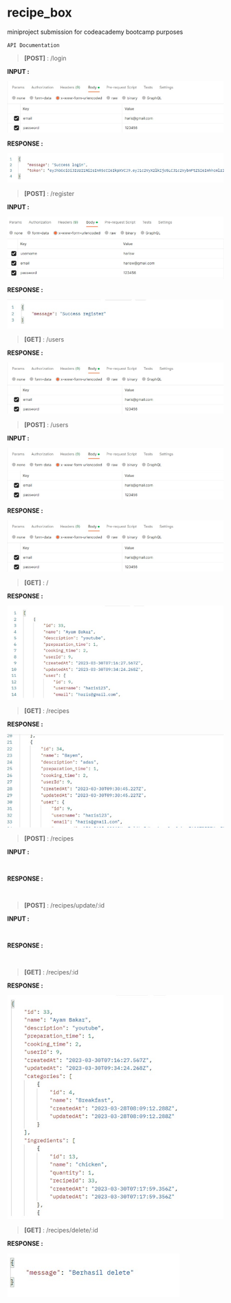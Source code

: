 # recipe_box
miniproject submission for codeacademy bootcamp purposes

```
API Documentation
```

>**[POST]** : /login

**INPUT :**

<img src="https://github.com/ramadhantaAkmal/recipe_box/blob/test/screenshots/input_login.jpg" >

**RESPONSE :**

<img src="https://github.com/ramadhantaAkmal/recipe_box/blob/test/screenshots/ouput_login.jpg" >

>**[POST]** : /register

**INPUT :**

<img src="https://github.com/ramadhantaAkmal/recipe_box/blob/test/screenshots/input_register.jpg" >

**RESPONSE :**

<img src="https://github.com/ramadhantaAkmal/recipe_box/blob/test/screenshots/output_register.jpg" >

>**[GET]** : /users

**RESPONSE :**

<img src="https://github.com/ramadhantaAkmal/recipe_box/blob/test/screenshots/input_login.jpg" >

>**[POST]** : /users

**INPUT :**

<img src="https://github.com/ramadhantaAkmal/recipe_box/blob/test/screenshots/input_login.jpg" >

**RESPONSE :**

<img src="https://github.com/ramadhantaAkmal/recipe_box/blob/test/screenshots/input_login.jpg" >

>**[GET]** : /

**RESPONSE :**

<img src="https://github.com/ramadhantaAkmal/recipe_box/blob/test/screenshots/output_home_landing.jpg" >

>**[GET]** : /recipes

**RESPONSE :**

<img src="https://github.com/ramadhantaAkmal/recipe_box/blob/test/screenshots/output_myrecipes.jpg" >

>**[POST]** : /recipes

**INPUT :**

<img src="" >

**RESPONSE :**

<img src="" >

>**[POST]** : /recipes/update/:id

**INPUT :**

<img src="" >

**RESPONSE :**

<img src="" >

>**[GET]** : /recipes/:id

**RESPONSE :**

<img src="https://github.com/ramadhantaAkmal/recipe_box/blob/test/screenshots/output_getbyid.jpg" >

>**[GET]** : /recipes/delete/:id

**RESPONSE :**

<img src="https://github.com/ramadhantaAkmal/recipe_box/blob/test/screenshots/output_delete.jpg" >
